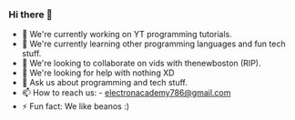 ### Hi there 👋

- 🔭 We're currently working on YT programming tutorials.
- 🌱 We're currently learning other programming languages and fun tech stuff.
- 👯 We're looking to collaborate on vids with thenewboston (RIP).
- 🤔 We're looking for help with nothing XD
- 💬 Ask us about programming and tech stuff.
- 📫 How to reach us: 
      - electronacademy786@gmail.com
- ⚡ Fun fact: We like beanos :)
